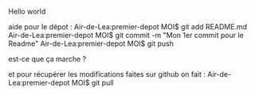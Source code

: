 Hello world

aide pour le dépot :
Air-de-Lea:premier-depot MOI$ git add README.md
Air-de-Lea:premier-depot MOI$ git commit -m "Mon 1er commit pour le Readme"
Air-de-Lea:premier-depot MOI$ git push


est-ce que ça marche ?

et pour récupérer les modifications faites sur github on fait :
Air-de-Lea:premier-depot MOI$ git pull

